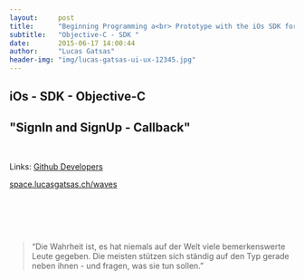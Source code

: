```yaml
---
layout:     post
title:      "Beginning Programming a<br> Prototype with the iOs SDK for our Start Up - App"
subtitle:   "Objective-C - SDK "
date:       2015-06-17 14:00:44
author:     "Lucas Gatsas"
header-img: "img/lucas-gatsas-ui-ux-12345.jpg"
---
```

<h2 class="section-heading">iOs - SDK - Objective-C</h2>
<h2 class="section-heading">"SignIn and SignUp - Callback"</h2>

<br>




Links: <a href="https://github.com/settings/developers">Github Developers</a>



<a href="http://space.lucasgatsas.ch/waves" target="_blank">space.lucasgatsas.ch/waves</a>

<br><br>






<br>
<blockquote>
“Die Wahrheit ist, es hat niemals auf der Welt viele bemerkenswerte Leute gegeben. Die meisten stützen sich ständig auf den Typ gerade neben ihnen - und fragen, was sie tun sollen.” 
</blockquote>

